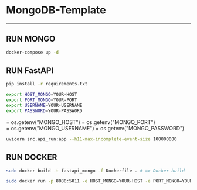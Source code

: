 # MongoDB-Template
- - - 
## RUN MONGO

```bash
docker-compose up -d
```

## RUN FastAPI

```bash
pip install -r requirements.txt
```

```bash
export HOST_MONGO=YOUR-HOST
export PORT_MONGO=YOUR-PORT
export USERNAME=YOUR-USERNAME
export PASSWORD=YOUR-PASSWORD
```
 = os.getenv("MONGO_HOST")
 = os.getenv("MONGO_PORT")  
 = os.getenv("MONGO_USERNAME")
 = os.getenv("MONGO_PASSWORD")


```bash
uvicorn src.api_run:app --h11-max-incomplete-event-size 100000000
```

## RUN DOCKER

```bash
sudo docker build -t fastapi_mongo -f Dockerfile . # => Docker build
```
```bash
sudo docker run -p 8080:5011 -e HOST_MONGO=YOUR-HOST -e PORT_MONGO=YOUR-PORT -e USERNAME=YOUR-USERNAME -e PASSWORD=YOUR-PASSWORD fastapi_mongo # => Docker run
```